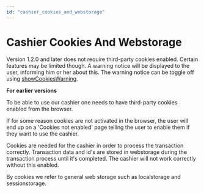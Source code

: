 ```yaml
---
id: "cashier_cookies_and_webstorage"
---
```


# Cashier Cookies And Webstorage

Version 1.2.0 and later does not require third-party cookies enabled. Certain features may be limited though. A warning notice will be displayed to the user, informing him or her about this. The warning notice can be toggle off using [showCookiesWarning](cashier_parameter_details#showcookieswarning).

**For earlier versions**

To be able to use our cashier one needs to have third-party cookies enabled from the browser.

If for some reason cookies are not activated in the browser, the user will end up on a 'Cookies not enabled' page telling the user to enable them
if they want to use the cashier.

Cookies are needed for the cashier in order to process the transaction correctly. Transaction data and id's are stored in webstorage during the transaction process until it's completed. The cashier will not work correctly without this enabled.

By cookies we refer to general web storage such as localstorage and sessionstorage.